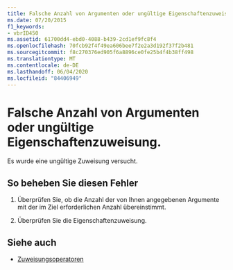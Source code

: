 ```yaml
---
title: Falsche Anzahl von Argumenten oder ungültige Eigenschaftenzuweisung.
ms.date: 07/20/2015
f1_keywords:
- vbrID450
ms.assetid: 61700dd4-ebd0-4088-b439-2cd1ef9fc8f4
ms.openlocfilehash: 70fcb92f4f49ea606bee7f2e2a3d192f37f2b481
ms.sourcegitcommit: f8c270376ed905f6a8896ce0fe25b4f4b38ff498
ms.translationtype: MT
ms.contentlocale: de-DE
ms.lasthandoff: 06/04/2020
ms.locfileid: "84406949"
---
```

# <a name="wrong-number-of-arguments-or-property-assignment-not-valid"></a>Falsche Anzahl von Argumenten oder ungültige Eigenschaftenzuweisung.
Es wurde eine ungültige Zuweisung versucht.  
  
## <a name="to-correct-this-error"></a>So beheben Sie diesen Fehler  
  
1. Überprüfen Sie, ob die Anzahl der von Ihnen angegebenen Argumente mit der im Ziel erforderlichen Anzahl übereinstimmt.  
  
2. Überprüfen Sie die Eigenschaftenzuweisung.  
  
## <a name="see-also"></a>Siehe auch

- [Zuweisungsoperatoren](../language-reference/operators/assignment-operators.md)
